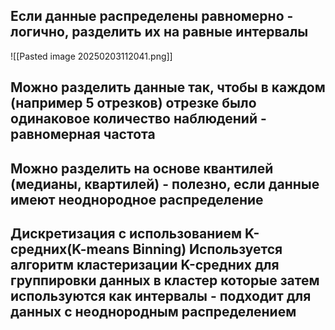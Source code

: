 ## Если данные распределены равномерно - логично, разделить их на равные интервалы

![[Pasted image 20250203112041.png]]



## Можно разделить данные так, чтобы в каждом (например 5 отрезков) отрезке было одинаковое количество наблюдений - равномерная частота



## Можно разделить на основе квантилей (медианы, квартилей) - полезно, если данные имеют неоднородное распределение 



## Дискретизация с использованием K-средних(K-means Binning) Используется алгоритм кластеризации K-средних для группировки данных в кластер которые затем используются как интервалы - подходит для данных с неоднородным распределением





